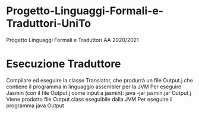 # Progetto-Linguaggi-Formali-e-Traduttori-UniTo
Progetto Linguaggi Formali e Traduttori AA 2020/2021

# Esecuzione Traduttore
Compilare ed eseguire la classe Translator, che produrrà un file Output.j che contiene il programma in linguaggio assembler per la JVM
Per eseguire Jasmin (con il file Output.j come input a jasmin):
java -jar jasmin.jar Output.j
Viene prodotto file Output.class eseguibile dalla JVM
Per eseguire il programma java Output
